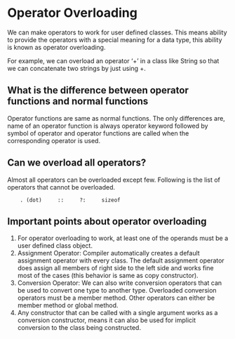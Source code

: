 # Operator Overloading
We can make operators to work for user defined classes. This means ability to provide the 
operators with a special meaning for a data type, this ability is known as operator overloading.

For example, we can overload an operator ‘+’ in a class like String so that we can concatenate 
two strings by just using +.

## What is the difference between operator functions and normal functions
Operator functions are same as normal functions. The only differences are, name of an operator 
function is always operator keyword followed by symbol of operator and operator functions are 
called when the corresponding operator is used.

## Can we overload all operators?
Almost all operators can be overloaded except few. Following is the list of operators that 
cannot be overloaded.
```
    . (dot)     ::     ?:     sizeof 
```
## Important points about operator overloading
1. For operator overloading to work, at least one of the operands must be a user defined class object.
1. Assignment Operator: Compiler automatically creates a default assignment operator with every 
class. The default assignment operator does assign all members of right side to the left side 
and works fine most of the cases (this behavior is same as copy constructor).
1. Conversion Operator: We can also write conversion operators that can be used to convert one 
type to another type.
Overloaded conversion operators must be a member method. Other operators can either be member 
method or global method.
1. Any constructor that can be called with a single argument works as a conversion constructor, 
means it can also be used for implicit conversion to the class being constructed.
